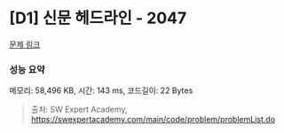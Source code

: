 # [D1] 신문 헤드라인 - 2047 

[문제 링크](https://swexpertacademy.com/main/code/problem/problemDetail.do?contestProbId=AV5QKsLaAy0DFAUq) 

### 성능 요약

메모리: 58,496 KB, 시간: 143 ms, 코드길이: 22 Bytes



> 출처: SW Expert Academy, https://swexpertacademy.com/main/code/problem/problemList.do